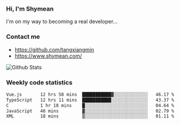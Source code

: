### Hi, I'm Shymean

I'm on my way to becoming a real developer...

### Contact me

- <https://github.com/tangxiangmin>
- <https://www.shymean.com/>

![Github Stats](https://github-readme-stats.vercel.app/api?username=tangxiangmin&show_icons=true&theme=dark)


###  Weekly code statistics

<!--START_SECTION:waka-->

```txt
Vue.js       12 hrs 58 mins  ███████████▓░░░░░░░░░░░░░   46.17 %
TypeScript   12 hrs 11 mins  ███████████░░░░░░░░░░░░░░   43.37 %
C            1 hr 18 mins    █░░░░░░░░░░░░░░░░░░░░░░░░   04.64 %
JavaScript   46 mins         ▓░░░░░░░░░░░░░░░░░░░░░░░░   02.79 %
XML          18 mins         ▒░░░░░░░░░░░░░░░░░░░░░░░░   01.11 %
```

<!--END_SECTION:waka-->
